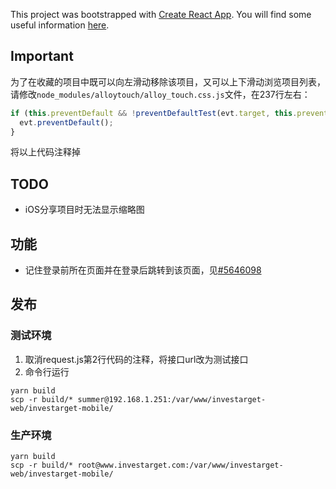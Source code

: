 This project was bootstrapped with [Create React App](https://github.com/facebookincubator/create-react-app). You will find some useful information [here](https://github.com/facebookincubator/create-react-app/blob/master/packages/react-scripts/template/README.md).

## Important

为了在收藏的项目中既可以向左滑动移除该项目，又可以上下滑动浏览项目列表，请修改`node_modules/alloytouch/alloy_touch.css.js`文件，在237行左右：

```javascript
if (this.preventDefault && !preventDefaultTest(evt.target, this.preventDefaultException)) {
  evt.preventDefault();
}
```

将以上代码注释掉

## TODO

* iOS分享项目时无法显示缩略图

## 功能

* 记住登录前所在页面并在登录后跳转到该页面，见[#5646098](https://github.com/investargetIT/investarget-mobile/commit/5646098f651162460a27084213cf4865428c38a2)

## 发布

### 测试环境
1. 取消request.js第2行代码的注释，将接口url改为测试接口
2. 命令行运行
```
yarn build
scp -r build/* summer@192.168.1.251:/var/www/investarget-web/investarget-mobile/
```

### 生产环境
```
yarn build
scp -r build/* root@www.investarget.com:/var/www/investarget-web/investarget-mobile/
```
